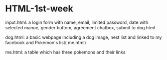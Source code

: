 # HTML-1st-week
input.html: a login form with name, email, limited password, date with selected manue, gender buttom, agreement chatbox, submit to dog.html

dog.html: a basic webpage including a dog image, nest list and linked to my facebook and Pokemon's list( me.html)

me.html: a table which has three pokemons and their links
